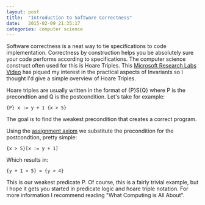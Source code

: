 ```yaml
---
layout: post
title:  "Introduction to Software Correctness"
date:   2015-02-09 21:35:17
categories: computer science
---
```

Software correctness is a neat way to tie specifications to code implementation. Correctness by construction helps you be absolutely sure your code performs according to specifications. The computer science construct often used for this is Hoare Triples. This [Microsoft Research Labs Video](https://www.youtube.com/watch?v=spcfzbisBv4) has piqued my interest in the practical aspects of Invariants so I thought I'd give a simple overview of Hoare Triples.

Hoare triples are usually written in the format of {P}S{Q} where P is the precondtion and Q is the postcondition. Let's take for example:

`
{P}
x := y + 1
{x > 5}
`

The goal is to find the weakest precondition that creates a correct program.

Using the [assignment axiom](https://www.dropbox.com/s/oc3ax256a10jkpk/Designprocessesforsoftwaredevelopment.pdf?dl=0) we substitute the precondition for the postcondtion, pretty simple:

`
{x > 5}[x := y + 1]
`

Which results in:

`
{y + 1 > 5} = {y > 4}
`

This is our weakest predicate P. Of course, this is a fairly trivial example, but I hope it gets you started in predicate logic and hoare triple notation. For more information I recommend reading "What Computing is All About".